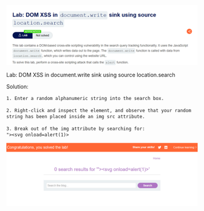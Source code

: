 ![Lab title](image.png) 

Lab: DOM XSS in document.write sink using source location.search

Solution: 
    
    1. Enter a random alphanumeric string into the search box.
    
    2. Right-click and inspect the element, and observe that your random string has been placed inside an img src attribute.

    3. Break out of the img attribute by searching for:
    "><svg onload=alert(1)>

![Solved](image-1.png)  
